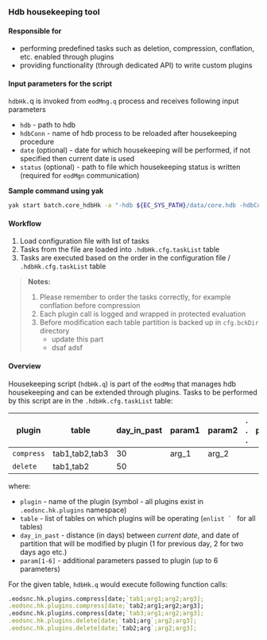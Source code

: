 ### Hdb housekeeping tool

#### Responsible for
* performing predefined tasks such as deletion, compression, conflation, etc. enabled through
  plugins
* providing functionality (through dedicated API) to write custom plugins

#### Input parameters for the script
`hdbHk.`q is invoked from `eodMng.q` process and receives following input parameters
* `hdb` - path to hdb
* `hdbConn` - name of hdb process to be reloaded after housekeeping procedure
* `date` (optional) - date for which housekeeping will be performed, if not specified then current date is used
* `status` (optional) - path to file which housekeeping status is written (required for `eodMgn` communication)

**Sample command using yak**
```bash
yak start batch.core_hdbHk -a "-hdb ${EC_SYS_PATH}/data/core.hdb -hdbConn core.hdb -date 2013.01.01 -status ${EC_SYS_PATH}/data/core.eodMng/hkStatus"
```

#### Workflow
1. Load configuration file with list of tasks
1. Tasks from the file are loaded into `.hdbHk.cfg.taskList` table
1. Tasks are executed based on the order in the configuration file / `.hdbHk.cfg.taskList` table

> **Notes:**
> 
> 1. Please remember to order the tasks correctly, for example conflation before compression
> 2. Each plugin call is logged and wrapped in protected evaluation
> 3. Before modification each table partition is backed up in `cfg.bckDir` directory
>    * update this part
>    * dsaf adsf

#### Overview

Housekeeping script (`hdbHk.q`) is part of the `eodMng` that manages hdb housekeeping and can be
extended through plugins. Tasks to be performed by this script are in the `.hdbHk.cfg.taskList`
table:

plugin     | table           | day_in_past | param1 | param2 | . . .  | param6
-----------|-----------------|-------------|--------|--------|--------|-------
`compress` | tab1,tab2,tab3  | 30          | arg_1  | arg_2  |        |
`delete`   | tab1,tab2       | 50          |        |        |        |

where:

* `plugin` - name of the plugin (symbol - all plugins exist in `.eodsnc.hk.plugins` namespace)
* `table` - list of tables on which plugins will be operating (``enlist ` `` for all tables)
* `day_in_past` - distance (in days) between *current date*, and date of partition that will be
  modified by plugin (1 for previous day, 2 for two days ago etc.)
* `param[1-6]` - additional parameters passed to plugin (up to 6 parameters)

For the given table, `hdbHk.q` would execute following function calls:

```q
.eodsnc.hk.plugins.compress[date;`tab1;arg1;arg2;arg3];
.eodsnc.hk.plugins.compress[date;`tab2;arg1;arg2;arg3];
.eodsnc.hk.plugins.compress[date;`tab3;arg1;arg2;arg3];
.eodsnc.hk.plugins.delete[date;`tab1;arg`;arg2;arg3];
.eodsnc.hk.plugins.delete[date;`tab2;arg`;arg2;arg3];
```

